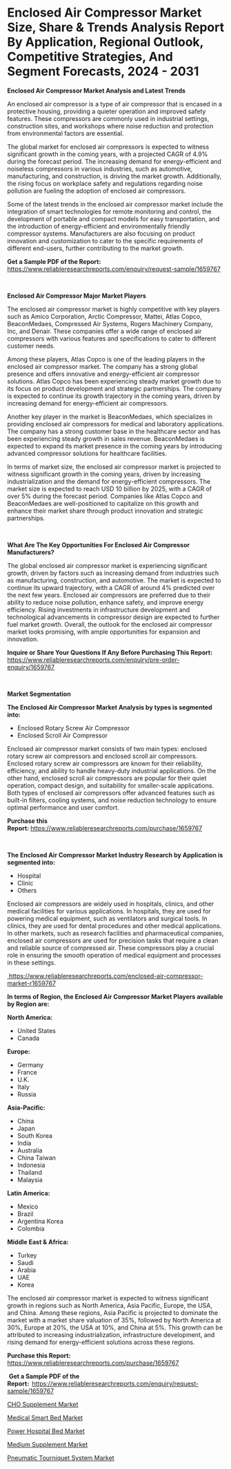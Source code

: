 <p><h1>Enclosed Air Compressor Market Size, Share & Trends Analysis Report By Application, Regional Outlook, Competitive Strategies, And Segment Forecasts, 2024 - 2031</h1></p><p><strong>Enclosed Air Compressor Market Analysis and Latest Trends</strong></p>
<p><p>An enclosed air compressor is a type of air compressor that is encased in a protective housing, providing a quieter operation and improved safety features. These compressors are commonly used in industrial settings, construction sites, and workshops where noise reduction and protection from environmental factors are essential.</p><p>The global market for enclosed air compressors is expected to witness significant growth in the coming years, with a projected CAGR of 4.9% during the forecast period. The increasing demand for energy-efficient and noiseless compressors in various industries, such as automotive, manufacturing, and construction, is driving the market growth. Additionally, the rising focus on workplace safety and regulations regarding noise pollution are fueling the adoption of enclosed air compressors.</p><p>Some of the latest trends in the enclosed air compressor market include the integration of smart technologies for remote monitoring and control, the development of portable and compact models for easy transportation, and the introduction of energy-efficient and environmentally friendly compressor systems. Manufacturers are also focusing on product innovation and customization to cater to the specific requirements of different end-users, further contributing to the market growth.</p></p>
<p><strong>Get a Sample PDF of the Report:&nbsp;</strong> <a href="https://www.reliableresearchreports.com/enquiry/request-sample/1659767">https://www.reliableresearchreports.com/enquiry/request-sample/1659767</a></p>
<p>&nbsp;</p>
<p><strong>Enclosed Air Compressor Major Market Players</strong></p>
<p><p>The enclosed air compressor market is highly competitive with key players such as Amico Corporation, Arctic Compressor, Mattei, Atlas Copco, BeaconMedaes, Compressed Air Systems, Rogers Machinery Company, Inc, and Denair. These companies offer a wide range of enclosed air compressors with various features and specifications to cater to different customer needs.</p><p>Among these players, Atlas Copco is one of the leading players in the enclosed air compressor market. The company has a strong global presence and offers innovative and energy-efficient air compressor solutions. Atlas Copco has been experiencing steady market growth due to its focus on product development and strategic partnerships. The company is expected to continue its growth trajectory in the coming years, driven by increasing demand for energy-efficient air compressors.</p><p>Another key player in the market is BeaconMedaes, which specializes in providing enclosed air compressors for medical and laboratory applications. The company has a strong customer base in the healthcare sector and has been experiencing steady growth in sales revenue. BeaconMedaes is expected to expand its market presence in the coming years by introducing advanced compressor solutions for healthcare facilities.</p><p>In terms of market size, the enclosed air compressor market is projected to witness significant growth in the coming years, driven by increasing industrialization and the demand for energy-efficient compressors. The market size is expected to reach USD 10 billion by 2025, with a CAGR of over 5% during the forecast period. Companies like Atlas Copco and BeaconMedaes are well-positioned to capitalize on this growth and enhance their market share through product innovation and strategic partnerships.</p></p>
<p>&nbsp;</p>
<p><strong>What Are The Key Opportunities For Enclosed Air Compressor Manufacturers?</strong></p>
<p><p>The global enclosed air compressor market is experiencing significant growth, driven by factors such as increasing demand from industries such as manufacturing, construction, and automotive. The market is expected to continue its upward trajectory, with a CAGR of around 4% predicted over the next few years. Enclosed air compressors are preferred due to their ability to reduce noise pollution, enhance safety, and improve energy efficiency. Rising investments in infrastructure development and technological advancements in compressor design are expected to further fuel market growth. Overall, the outlook for the enclosed air compressor market looks promising, with ample opportunities for expansion and innovation.</p></p>
<p><strong>Inquire or Share Your Questions If Any Before Purchasing This Report:</strong> <a href="https://www.reliableresearchreports.com/enquiry/pre-order-enquiry/1659767">https://www.reliableresearchreports.com/enquiry/pre-order-enquiry/1659767</a></p>
<p>&nbsp;</p>
<p><strong>Market Segmentation</strong></p>
<p><strong>The Enclosed Air Compressor Market Analysis by types is segmented into:</strong></p>
<p><ul><li>Enclosed Rotary Screw Air Compressor</li><li>Enclosed Scroll Air Compressor</li></ul></p>
<p><p>Enclosed air compressor market consists of two main types: enclosed rotary screw air compressors and enclosed scroll air compressors. Enclosed rotary screw air compressors are known for their reliability, efficiency, and ability to handle heavy-duty industrial applications. On the other hand, enclosed scroll air compressors are popular for their quiet operation, compact design, and suitability for smaller-scale applications. Both types of enclosed air compressors offer advanced features such as built-in filters, cooling systems, and noise reduction technology to ensure optimal performance and user comfort.</p></p>
<p><strong>Purchase this Report:&nbsp;</strong><a href="https://www.reliableresearchreports.com/purchase/1659767">https://www.reliableresearchreports.com/purchase/1659767</a></p>
<p>&nbsp;</p>
<p><strong>The Enclosed Air Compressor Market Industry Research by Application is segmented into:</strong></p>
<p><ul><li>Hospital</li><li>Clinic</li><li>Others</li></ul></p>
<p><p>Enclosed air compressors are widely used in hospitals, clinics, and other medical facilities for various applications. In hospitals, they are used for powering medical equipment, such as ventilators and surgical tools. In clinics, they are used for dental procedures and other medical applications. In other markets, such as research facilities and pharmaceutical companies, enclosed air compressors are used for precision tasks that require a clean and reliable source of compressed air. These compressors play a crucial role in ensuring the smooth operation of medical equipment and processes in these settings.</p></p>
<p><a href="https://www.reliableresearchreports.com/enclosed-air-compressor-market-r1659767">&nbsp;https://www.reliableresearchreports.com/enclosed-air-compressor-market-r1659767</a></p>
<p><strong>In terms of Region, the Enclosed Air Compressor Market Players available by Region are:</strong></p>
<p>
    <p> <strong> North America: </strong>
        <ul>
            <li>United States</li>
            <li>Canada</li>
        </ul>
        </p> 
    <p> <strong> Europe: </strong>
        <ul>
            <li>Germany</li>
            <li>France</li>
            <li>U.K.</li>
            <li>Italy</li>
            <li>Russia</li>
        </ul>
        </p> 
    <p> <strong> Asia-Pacific: </strong>
        <ul>
            <li>China</li>
            <li>Japan</li>
            <li>South Korea</li>
            <li>India</li>
            <li>Australia</li>
            <li>China Taiwan</li>
            <li>Indonesia</li>
            <li>Thailand</li>
            <li>Malaysia</li>
        </ul>
        </p> 
    <p> <strong> Latin America: </strong>
        <ul>
            <li>Mexico</li>
            <li>Brazil</li>
            <li>Argentina Korea</li>
            <li>Colombia</li>
        </ul>
        </p> 
    <p> <strong> Middle East & Africa: </strong>
        <ul>
            <li>Turkey</li>
            <li>Saudi</li>
            <li>Arabia</li>
            <li>UAE</li>
            <li>Korea</li>
        </ul>
    </p>
    </p>
<p><p>The enclosed air compressor market is expected to witness significant growth in regions such as North America, Asia Pacific, Europe, the USA, and China. Among these regions, Asia Pacific is projected to dominate the market with a market share valuation of 35%, followed by North America at 30%, Europe at 20%, the USA at 10%, and China at 5%. This growth can be attributed to increasing industrialization, infrastructure development, and rising demand for energy-efficient solutions across these regions.</p></p>
<p><strong>Purchase this Report: </strong><a href="https://www.reliableresearchreports.com/purchase/1659767">https://www.reliableresearchreports.com/purchase/1659767</a></p>
<p>&nbsp;<strong>Get a Sample PDF of the Report:&nbsp;&nbsp;</strong><a href="https://www.reliableresearchreports.com/enquiry/request-sample/1659767">https://www.reliableresearchreports.com/enquiry/request-sample/1659767</a></p>
<p><strong></strong></p>
<p><p><a href="https://github.com/gladysalidde/Market-Research-Report-List-2/blob/main/cho-supplement-market.md">CHO Supplement Market</a></p><p><a href="https://github.com/tamvrosiya/Market-Research-Report-List-5/blob/main/medical-smart-bed-market.md">Medical Smart Bed Market</a></p><p><a href="https://github.com/changoleonlaverguenzanoexiste/Market-Research-Report-List-4/blob/main/power-hospital-bed-market.md">Power Hospital Bed Market</a></p><p><a href="https://github.com/labibmmn112/Market-Research-Report-List-1/blob/main/medium-supplement-market.md">Medium Supplement Market</a></p><p><a href="https://github.com/dimitrishawkinswaynenp91rgz/Market-Research-Report-List-3/blob/main/pneumatic-tourniquet-system-market.md">Pneumatic Tourniquet System Market</a></p></p>